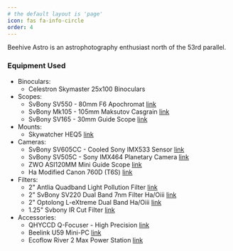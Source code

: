 ```yaml
---
# the default layout is 'page'
icon: fas fa-info-circle
order: 4
---
```

Beehive Astro is an astrophotography enthusiast north of the 53rd parallel.

### Equipment Used
  - Binoculars:
    - Celestron Skymaster 25x100 Binoculars
  - Scopes:
    - SvBony SV550 - 80mm F6 Apochromat [link](https://www.svbony.com/sv550-80mm-triplet-apo-ota/#F9381A-W9163A)
    - SvBony Mk105 - 105mm Maksutov Casgrain [link](https://www.svbony.com/mk105/)
    - SvBony SV165 - 30mm Guide Scope [link](https://www.svbony.com/sv165-mini-guider-scope/#W9125A)
  - Mounts:
    - Skywatcher HEQ5 [link](https://www.skywatcherusa.com/products/heq5-mount)
  - Cameras:
    - SvBony SV605CC - Cooled Sony IMX533 Sensor [link](https://www.svbony.com/sv605cc-camera/#F9198K)
    - SvBony SV505C - Sony IMX464 Planetary Camera [link](https://www.svbony.com/svbony-sv505c-color-planetary-camera-for-astronomy/#F9198H)
    - ZWO ASI120MM Mini Guide Scope [link](https://www.zwoastro.com/product/mini-cameras/)
    - Ha Modified Canon 760D (T6S) [link](https://www.dpreview.com/products/canon/slrs/canon_eos760d)
  - Filters:
    - 2" Antlia Quadband Light Pollution Filter [link](https://agenaastro.com/antlia-quadband-anti-light-pollution-filter-2-mounted-quadlp-2.html)
    - 2" SvBony SV220 Dual Band 7nm Filter Ha/Oiii [link](https://www.svbony.com/sv220-dual-band-7nm-nebula-filter/#W9172B)
    - 2" Optolong L-eXtreme Dual Band Ha/Oiii [link](https://www.optolong.com/cms/document/detail/id/100.html)
    - 1.25" Svbony IR Cut Filter [link](https://www.svbony.com/uc-ir-cut-filters/#F9127B)
  - Accessories:
    - QHYCCD Q-Focuser - High Precision [link](https://www.qhyccd.com/q-focuser/)
    - Beelink U59 Mini-PC [link](https://www.amazon.ca/gp/product/B09H5961YN/ref=ppx_yo_dt_b_search_asin_title?ie=UTF8&psc=1)
    - Ecoflow River 2 Max Power Station [link](https://www.amazon.ca/gp/product/B0B97H2XHS)
